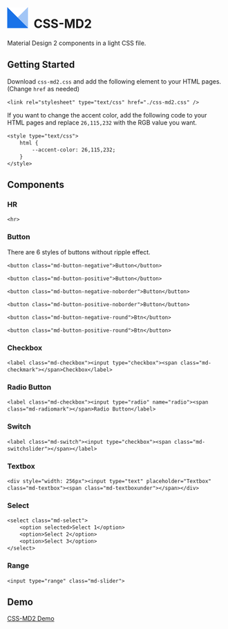 # ![icon](https://github.com/icy-flame/css-md2/raw/master/css-md2.png)&nbsp;&nbsp;CSS-MD2
Material Design 2 components in a light CSS file.
## Getting Started
Download `css-md2.css` and add the following element to your HTML pages. (Change `href` as needed)  
```
<link rel="stylesheet" type="text/css" href="./css-md2.css" />
```
If you want to change the accent color, add the following code to your HTML pages and replace `26,115,232` with the RGB value you want.
```
<style type="text/css">
    html {
        --accent-color: 26,115,232;
    }
</style>
```
## Components
### HR
```
<hr>
```
### Button
There are 6 styles of buttons without ripple effect.
```
<button class="md-button-negative">Button</button>
```
```
<button class="md-button-positive">Button</button>
```
```
<button class="md-button-negative-noborder">Button</button>
```
```
<button class="md-button-positive-noborder">Button</button>
```
```
<button class="md-button-negative-round">Btn</button>
```
```
<button class="md-button-positive-round">Btn</button>
```
### Checkbox
```
<label class="md-checkbox"><input type="checkbox"><span class="md-checkmark"></span>Checkbox</label>
```
### Radio Button
```
<label class="md-checkbox"><input type="radio" name="radio"><span class="md-radiomark"></span>Radio Button</label>
```
### Switch
```
<label class="md-switch"><input type="checkbox"><span class="md-switchslider"></span></label>
```
### Textbox
```
<div style="width: 256px"><input type="text" placeholder="Textbox" class="md-textbox"><span class="md-textboxunder"></span></div>
```
### Select
```
<select class="md-select">
    <option selected>Select 1</option>
    <option>Select 2</option>
    <option>Select 3</option>
</select>
```
### Range
```
<input type="range" class="md-slider">
```
## Demo
[CSS-MD2 Demo](https://icy-flame.github.io/css-md2)
